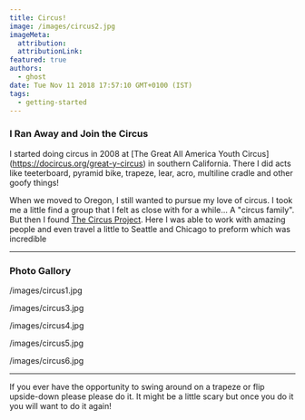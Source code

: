 ```yaml
---
title: Circus!
image: /images/circus2.jpg
imageMeta:
  attribution:
  attributionLink:
featured: true
authors:
  - ghost
date: Tue Nov 11 2018 17:57:10 GMT+0100 (IST)
tags:
  - getting-started
---
```

### I Ran Away and Join the Circus
I started doing circus in 2008 at [The Great All America Youth Circus] (https://docircus.org/great-y-circus) in southern California. There I did acts like teeterboard, pyramid bike, trapeze, lear, acro, multiline cradle and other goofy things!

When we moved to Oregon, I still wanted to pursue my love of circus. I took me a little find a group that I felt as close with for a while... A "circus family". But then I found [The Circus Project](https://www.thecircusproject.org/). Here I was able to work with amazing people and even travel a little to Seattle and Chicago to preform which was incredible

---

### Photo Gallory

/images/circus1.jpg

/images/circus3.jpg

/images/circus4.jpg

/images/circus5.jpg

/images/circus6.jpg

---
If you ever have the opportunity to swing around on a trapeze or flip upside-down please please do it. It might be a little scary but once you do it you will want to do it again!
